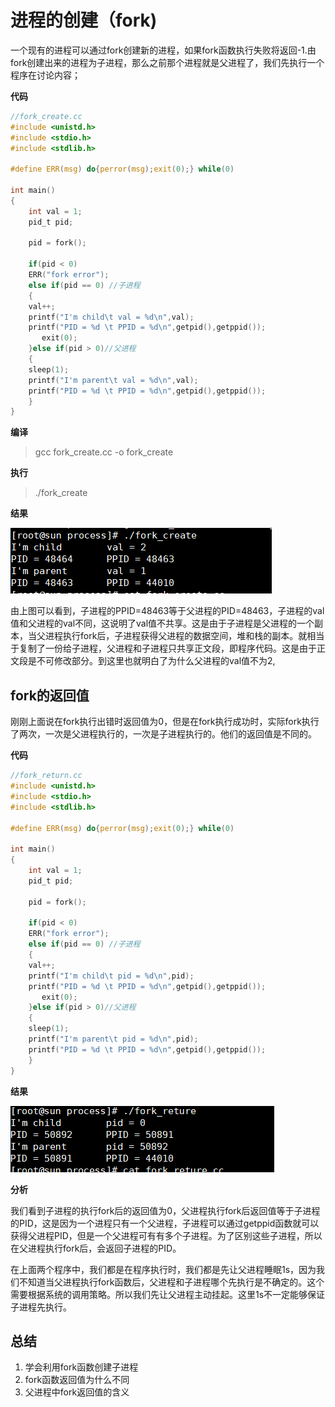 # 进程的创建（fork)

一个现有的进程可以通过fork创建新的进程，如果fork函数执行失败将返回-1.由fork创建出来的进程为子进程，那么之前那个进程就是父进程了，我们先执行一个程序在讨论内容；

**代码**

```c
//fork_create.cc
#include <unistd.h>
#include <stdio.h>
#include <stdlib.h>

#define ERR(msg) do{perror(msg);exit(0);} while(0)

int main()
{
    int val = 1;
    pid_t pid;

    pid = fork();

    if(pid < 0)
	ERR("fork error");
    else if(pid == 0) //子进程
    {
	val++;
	printf("I'm child\t val = %d\n",val);
	printf("PID = %d \t PPID = %d\n",getpid(),getppid());
       exit(0);
    }else if(pid > 0)//父进程
    {
	sleep(1);
	printf("I'm parent\t val = %d\n",val);
	printf("PID = %d \t PPID = %d\n",getpid(),getppid());
    }
}


```


**编译**
>gcc fork_create.cc -o fork_create

**执行**
>./fork_create 

**结果**

![fork_create](./image/image_apue_process_fork_create.jpg)

由上图可以看到，子进程的PPID=48463等于父进程的PID=48463，子进程的val值和父进程的val不同，这说明了val值不共享。这是由于子进程是父进程的一个副本，当父进程执行fork后，子进程获得父进程的数据空间，堆和栈的副本。就相当于复制了一份给子进程，父进程和子进程只共享正文段，即程序代码。这是由于正文段是不可修改部分。到这里也就明白了为什么父进程的val值不为2,

## fork的返回值
刚刚上面说在fork执行出错时返回值为0，但是在fork执行成功时，实际fork执行了两次，一次是父进程执行的，一次是子进程执行的。他们的返回值是不同的。

**代码**
```c
//fork_return.cc
#include <unistd.h>
#include <stdio.h>
#include <stdlib.h>

#define ERR(msg) do{perror(msg);exit(0);} while(0)

int main()
{
    int val = 1;
    pid_t pid;

    pid = fork();

    if(pid < 0)
	ERR("fork error");
    else if(pid == 0) //子进程
    {
	val++;
	printf("I'm child\t pid = %d\n",pid);
	printf("PID = %d \t PPID = %d\n",getpid(),getppid());
       exit(0);
    }else if(pid > 0)//父进程
    {
	sleep(1);
	printf("I'm parent\t pid = %d\n",pid);
	printf("PID = %d \t PPID = %d\n",getpid(),getppid());
    }
}
```

**结果**

![fork_return](./image/image_aoue_fork_create.jpg)

**分析**

我们看到子进程的执行fork后的返回值为0，父进程执行fork后返回值等于子进程的PID，这是因为一个进程只有一个父进程，子进程可以通过getppid函数就可以获得父进程PID，但是一个父进程可有有多个子进程。为了区别这些子进程，所以在父进程执行fork后，会返回子进程的PID。

在上面两个程序中，我们都是在程序执行时，我们都是先让父进程睡眠1s，因为我们不知道当父进程执行fork函数后，父进程和子进程哪个先执行是不确定的。这个需要根据系统的调用策略。所以我们先让父进程主动挂起。这里1s不一定能够保证子进程先执行。

## 总结

1. 学会利用fork函数创建子进程
2. fork函数返回值为什么不同
3. 父进程中fork返回值的含义